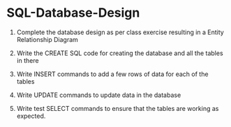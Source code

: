 # SQL-Database-Design

1. Complete the database design as per class exercise resulting in a Entity Relationship Diagram

2. Write the CREATE SQL code for creating the database and all the tables in there

3. Write INSERT commands to add a few rows of data for each of the tables

4. Write UPDATE commands to update data in the database

5. Write test SELECT commands to ensure that the tables are working as expected.
